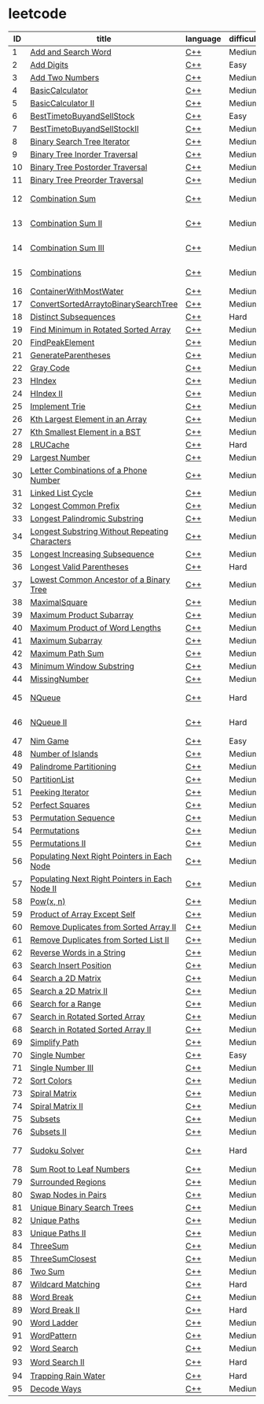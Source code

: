 leetcode
====
|ID|title|language|difficulty|type|
|----|----|---|---|---|
|1|[Add and Search Word](https://leetcode.com/problems/add-and-search-word-data-structure-design)|[C++](src/Add%20and%20Search%20Word/AddandSearchWord.cpp)|Medium|trie tree|
|2|[Add Digits](https://leetcode.com/problems/add-digits/)|[C++](src/Add%20Digits/AddDigits.cpp)|Easy||
|3|[Add Two Numbers](https://leetcode.com/problems/add-two-numbers/)|[C++](src/Add%20Two%20Numbers/AddTwoNumbers.cpp)|Medium||
|4|[BasicCalculator](https://leetcode.com/problems/basic-calculator/)|[C++](src/Basic%20Calculator/BasicCalculator.cpp)|Medium||
|5|[BasicCalculator II](https://leetcode.com/problems/basic-calculator-ii/)|[C++](src/Basic%20Calculator%20II/BasicCalculator2.cpp)|Medium||
|6|[BestTimetoBuyandSellStock](https://leetcode.com/problems/best-time-to-buy-and-sell-stock/)|[C++](src/Best%20Time%20to%20Buy%20and%20Sell%20Stock/BestTimetoBuyandSellStock.cpp)|Easy||
|7|[BestTimetoBuyandSellStockII](https://leetcode.com/problems/best-time-to-buy-and-sell-stock-ii/)|[C++](src/BestTimetoBuyandSellStockII/BuyAndSellStock2.cpp)|Medium||
|8|[Binary Search Tree Iterator](https://leetcode.com/problems/binary-search-tree-iterator/)|[C++](src/Binary%20Search%20Tree%20Iterator/BinarySearchTreeIterator.cpp)|Medium||
|9|[Binary Tree Inorder Traversal](https://leetcode.com/problems/binary-tree-inorder-traversal/)|[C++](src/Binary%20Tree%20Inorder%20Traversal/BinaryTreeInorderTraversal.cpp)|Medium||
|10|[Binary Tree Postorder Traversal](https://leetcode.com/problems/binary-tree-postorder-traversal/)|[C++](src/Binary%20Tree%20Postorder%20Traversal/BinaryTreePostorderTraversal.cpp)|Medium||
|11|[Binary Tree Preorder Traversal](https://leetcode.com/problems/binary-tree-preorder-traversal/)|[C++](src/Binary%20Tree%20Preorder%20Traversal/BinaryTreePreorderTraversal.cpp)|Medium||
|12|[Combination Sum](https://leetcode.com/problems/combination-sum/)|[C++](src/Combination%20Sum/CombinationSum.cpp)|Medium|combination repeated、dfs|
|13|[Combination Sum II](https://leetcode.com/problems/combination-sum-ii/)|[C++](src/Combination%20Sum%20II/CombinationSumII.cpp)|Medium|combination once、dfs|
|14|[Combination Sum III](https://leetcode.com/problems/combination-sum-iii/)|[C++](src/Combination%20Sum%20III/CombinationSum3.cpp)|Medium|combination、dfs|
|15|[Combinations](https://leetcode.com/problems/combinations//)|[C++](src/Combinations/Combinations.cpp)|Medium|combination、dfs|
|16|[ContainerWithMostWater](https://leetcode.com/problems/container-with-most-water/)|[C++](src/Container%20With%20Most%20Water/ContainerWithMostWater.cpp)|Medium||
|17|[ConvertSortedArraytoBinarySearchTree](https://leetcode.com/problems/convert-sorted-array-to-binary-search-tree/)|[C++](src/Convert%20Sorted%20Array%20to%20Binary%20Search%20Tree/ConvertSortedArraytoBinarySearchTree.cpp)|Medium||
|18|[Distinct Subsequences](https://leetcode.com/problems/distinct-subsequences/)|[C++](src/DistinctSubsequences/DistinctSubsequences.cpp)|Hard|dp|
|19|[Find Minimum in Rotated Sorted Array](https://leetcode.com/problems/find-minimum-in-rotated-sorted-array/)|[C++](src/Find%20Minimum%20in%20Rotated%20Sorted%20Array/FindMinimuminRotatedSortedArray.cpp)|Medium||
|20|[FindPeakElement](https://leetcode.com/problems/find-peak-element/)|[C++](src/FindPeakElement/FindPeakElement.cpp)|Medium||
|21|[GenerateParentheses](https://leetcode.com/problems/generate-parentheses/)|[C++](src/Generate%20Parentheses/GenerateParentheses.cpp)|Medium||
|22|[Gray Code](https://leetcode.com/problems/gray-code/)|[C++](src/Gray%20Code/GrayCode.cpp)|Medium||
|23|[HIndex](https://leetcode.com/problems/h-index/)|[C++](src/HIndex/HIndex.cpp)|Medium||
|24|[HIndex II](https://leetcode.com/problems/h-index-ii/)|[C++](src/HIndex%20II/HIndex2.cpp)|Medium||
|25|[Implement Trie](https://leetcode.com/problems/implement-trie/)|[C++](src/Implement%20Trie/ImplementTrie.cpp)|Medium||
|26|[Kth Largest Element in an Array](https://leetcode.com/problems/kth-largest-element-in-an-array/)|[C++](src/Kth%20Largest%20Element%20in%20an%20Array/KthLargestElementinanArray.cpp)|Medium||
|27|[Kth Smallest Element in a BST](https://leetcode.com/problems/kth-largest-element-in-an-array/)|[C++](src/Kth%20Smallest%20Element%20in%20a%20BST/KthSmallestElementinaBST.cpp)|Medium||
|28|[LRUCache](https://leetcode.com/problems/lru-cache/)|[C++](src/LRUCache/LRUCache.cpp)|Hard||
|29|[Largest Number](https://leetcode.com/problems/largest-number/)|[C++](src/Largest%20Number/LargestNumber.cpp)|Medium||
|30|[Letter Combinations of a Phone Number](https://leetcode.com/problems/letter-combinations-of-a-phone-number/)|[C++](src/Letter%20Combinations%20of%20a%20Phone%20Number/LetterCombinationsofaPhoneNumber.cpp)|Medium|dfs|
|31|[Linked List Cycle](https://leetcode.com/problems/linked-list-cycle/)|[C++](src/Linked%20List%20Cycle/LinkedListCycle.cpp)|Medium||
|32|[Longest Common Prefix](https://leetcode.com/problems/longest-common-prefix/)|[C++](src/Longest%20Common%20Prefix/LongestCommonPrefix.cpp)|Medium||
|33|[Longest Palindromic Substring](https://leetcode.com/problems/longest-palindromic-substring/)|[C++](src/Longest%20Palindromic%20Substring/LongestPalindromicSubstring.cpp)|Medium||
|34|[Longest Substring Without Repeating Characters](https://leetcode.com/problems/longest-substring-without-repeating-characters/)|[C++](src/Longest%20Substring%20Without%20Repeating%20Characters/LongestSubstringWithoutRepeatingCharacters.cpp)|Medium||
|35|[Longest Increasing Subsequence](https://leetcode.com/problems/longest-increasing-subsequence/)|[C++](src/LongestIncreasingSubsequence/LongestIncreasingSubsequence.cpp)|Medium|dp|
|36|[Longest Valid Parentheses](https://leetcode.com/problems/longest-valid-parentheses/)|[C++](src/LongestValidParentheses/LongestValidParentheses.cpp)|Hard|dp|
|37|[Lowest Common Ancestor of a Binary Tree](https://leetcode.com/problems/longest-valid-parentheses/)|[C++](src/Lowest%20Common%20Ancestor%20of%20a%20Binary%20Tree/LowestCommonAncestorofaBinaryTree2.cpp)|Medium|dfs|
|38|[MaximalSquare](https://leetcode.com/problems/maximal-square/)|[C++](src/Maximal%20Square/MaximalSquare.cpp)|Medium|dp|
|39|[Maximum Product Subarray](https://leetcode.com/problems/maximum-product-subarray/)|[C++](src/Maximum%20Product%20Subarray/MaximumProductSubarray.cpp)|Medium||
|40|[Maximum Product of Word Lengths](https://leetcode.com/problems/maximum-product-of-word-lengths/)|[C++](src/MaximumProductofWordLengths/MaximumProductofWordLengths.cpp)|Medium|bit|
|41|[Maximum Subarray](https://leetcode.com/problems/maximum-subarray/)|[C++](src/MaximumSubarray/MaximumSubarray.cpp)|Medium|dp|
|42|[Maximum Path Sum](https://leetcode.com/problems/minimum-path-sum/)|[C++](src/MaximumPathSum/MaximumPathSum.cpp)|Medium||
|43|[Minimum Window Substring](https://leetcode.com/problems/minimum-window-substring/)|[C++](src/Minimum%20Window%20Substring/MinimumWindowSubstring.cpp)|Medium||
|44|[MissingNumber](https://leetcode.com/problems/missing-number/)|[C++](src/Missing%20Number/MissingNumber.cpp)|Medium||
|45|[NQueue](https://leetcode.com/problems/n-queens/)|[C++](src/NQueue/NQueue.cpp)|Hard|dfs、stack、backtrace|
|46|[NQueue II](https://leetcode.com/problems/n-queens-ii/)|[C++](src/NQueue%20II/NQueueII.cpp)|Hard|dfs、stack、backtrace|
|47|[Nim Game](https://leetcode.com/problems/nim-game/)|[C++](src/Nim%20Game/NimGame.cpp)|Easy||
|48|[Number of Islands](https://leetcode.com/problems/number-of-islands/)|[C++](src/Number%20of%20Islands/NumberofIslands.cpp)|Medium||
|49|[Palindrome Partitioning](https://leetcode.com/problems/palindrome-partitioning/)|[C++](src/PalindromePartitioning/PalindromePartitioning.cpp)|Medium||
|50|[PartitionList](https://leetcode.com/problems/partition-list/)|[C++](src/Partition%20List/PartitionList.cpp)|Medium||
|51|[Peeking Iterator](https://leetcode.com/problems/peeking-iterator/)|[C++](src/PeekingIterator/PeekingIterator.cpp)|Medium||
|52|[Perfect Squares](https://leetcode.com/problems/perfect-squares/)|[C++](src/PerfectSquares/PerfectSquares.cpp)|Medium||
|53|[Permutation Sequence](https://leetcode.com/problems/permutation-sequence/)|[C++](src/PermutationSequence/PermutationSequence.cpp)|Medium||
|54|[Permutations](https://leetcode.com/problems/permutations/)|[C++](src/Permutations/Permutations.cpp)|Medium||
|55|[Permutations II](https://leetcode.com/problems/permutations-ii/)|[C++](src/Permutations%20II/Permutations2.cpp)|Medium||
|56|[Populating Next Right Pointers in Each Node](https://leetcode.com/problems/populating-next-right-pointers-in-each-node/)|[C++](src/PopulatingNextRightPointersinEachNode/PopulatingNextRightPointersinEachNode.cpp)|Medium||
|57|[Populating Next Right Pointers in Each Node II](https://leetcode.com/problems/populating-next-right-pointers-in-each-node-ii/)|[C++](src/PopulatingNextRightPointersinEachNodeII/PopulatingNextRightPointersinEachNodeII.cpp)|Medium||
|58|[Pow(x, n)](https://leetcode.com/problems/powx-n/)|[C++](src/Pow/Pow.cpp)|Medium||
|59|[Product of Array Except Self](https://leetcode.com/problems/product-of-array-except-self/)|[C++](src/ProductofArrayExceptSelf/ProductofArrayExceptSelf.cpp)|Medium||
|60|[Remove Duplicates from Sorted Array II](https://leetcode.com/problems/remove-duplicates-from-sorted-array-ii/)|[C++](src/Remove%20Duplicates%20from%20Sorted%20Array%20II/RemoveDuplicatesfromSortedArrayII.cpp)|Medium||
|61|[Remove Duplicates from Sorted List II](https://leetcode.com/problems/remove-duplicates-from-sorted-list-ii/)|[C++](src/Remove%20Duplicates%20from%20Sorted%20List%20II/RemoveDuplicatesfromSortedListII.cpp)|Medium||
|62|[Reverse Words in a String](https://leetcode.com/problems/reverse-words-in-a-string/)|[C++](src/Reverse%20Words%20in%20a%20String/ReverseWordsinaString.cpp)|Medium||
|63|[Search Insert Position ](https://leetcode.com/problems/search-insert-position/)|[C++](src/Search%20Insert%20Position/SearchInsertPosition.cpp)|Medium||
|64|[Search a 2D Matrix](https://leetcode.com/problems/search-a-2d-matrix/)|[C++](src/Search%20a%202D%20Matrix/Searcha2DMatrix.cpp)|Medium||
|65|[Search a 2D Matrix II](https://leetcode.com/problems/search-a-2d-matrix-ii/)|[C++](src/Search%20a%202D%20Matrix%20II/Searcha2DMatrixII.cpp)|Medium||
|66|[Search for a Range ](https://leetcode.com/problems/search-for-a-range/)|[C++](src/Search%20for%20a%20Range/SearchforaRange.cpp)|Medium||
|67|[Search in Rotated Sorted Array](https://leetcode.com/problems/search-in-rotated-sorted-array/)|[C++](src/Search%20in%20Rotated%20Sorted%20Array/SearchinRotatedSortedArray.cpp)|Medium||
|68|[Search in Rotated Sorted Array II](https://leetcode.com/problems/search-in-rotated-sorted-array-ii/)|[C++](src/Search%20in%20Rotated%20Sorted%20Array%20II/SearchinRotatedSortedArrayII.cpp)|Medium||
|69|[Simplify Path ](https://leetcode.com/problems/simplify-path/)|[C++](src/Simplify%20Path/SimplifyPath.cpp)|Medium||
|70|[Single Number ](https://leetcode.com/problems/single-number/)|[C++](src/Single%20Number/SingleNumber.cpp)|Easy||
|71|[Single Number III](https://leetcode.com/problems/permutations/)|[C++](src/Single%20Number%20III/SingleNumberIII.cpp)|Medium||
|72|[Sort Colors](https://leetcode.com/problems/sort-colors/)|[C++](src/Sort%20Colors/SortColors.cpp)|Medium||
|73|[Spiral Matrix](https://leetcode.com/problems/spiral-matrix/)|[C++](src/SpiralMatrix/SpiralMatrix.cpp)|Medium||
|74|[Spiral Matrix II](https://leetcode.com/problems/spiral-matrix-ii)|[C++](src/SpiralMatrix%20II/SpiralMatrix2.cpp)|Medium||
|75|[Subsets](https://leetcode.com/problems/subsets/)|[C++](src/Subsets/Subsets.cpp)|Medium||
|76|[Subsets II ](https://leetcode.com/problems/subsets-ii/)|[C++](src/Subsets%20II/SubsetsII.cpp)|Medium||
|77|[Sudoku Solver](https://leetcode.com/problems/sudoku-solver/)|[C++](src/Sudoku%20Solver/SudokuSolver.cpp)|Hard|dfs、stack、backtrace|
|78|[Sum Root to Leaf Numbers](https://leetcode.com/problems/sum-root-to-leaf-numbers/)|[C++](src/Sum%20Root%20to%20Leaf%20Numbers/SumRoottoLeafNumbers.cpp)|Medium||
|79|[Surrounded Regions](https://leetcode.com/problems/surrounded-regions/)|[C++](src/SurroundedRegions/SurroundedRegions.cpp)|Medium||
|80|[Swap Nodes in Pairs](https://leetcode.com/problems/swap-nodes-in-pairs/)|[C++](src/Swap%20Nodes%20in%20Pairs/SwapNodesinPairs.cpp)|Medium||
|81|[Unique Binary Search Trees](https://leetcode.com/problems/sudoku-solver/)|[C++](src/UniqueBinarySearchTree/UniqueBinarySearchTree.cpp)|Medium||
|82|[Unique Paths](https://leetcode.com/problems/unique-paths/)|[C++](src/Unique%20Paths/UniquePaths.cpp)|Medium||
|83|[Unique Paths II](https://leetcode.com/problems/unique-paths-ii/)|[C++](src/Unique%20Paths%20II/UniquePathsII.cpp)|Medium||
|84|[ThreeSum](https://leetcode.com/problems/3sum/)|[C++](src/ThreeSum/ThreeSum.cpp)|Medium||
|85|[ThreeSumClosest](https://leetcode.com/problems/3sum-closest/)|[C++](src/ThreeSumClosest/ThreeSumClosest.cpp)|Medium||
|86|[Two Sum](https://leetcode.com/problems/two-sum/)|[C++](src/Two%20Sum/TwoSum.cpp)|Medium||
|87|[Wildcard Matching](https://leetcode.com/problems/wildcard-matching/)|[C++](src/WildcardMatching/WildcardMatching.cpp)|Hard|dp|
|88|[Word Break](https://leetcode.com/problems/word-break/)|[C++](src/WordBreak/WordBreak.cpp)|Medium|dp|
|89|[Word Break II](https://leetcode.com/problems/word-break-ii/)|[C++](src/WordBreak%20II/WordBreak2.cpp)|Hard|dp|
|90|[Word Ladder](https://leetcode.com/problems/word-ladder/)|[C++](src/WordLadder/WordLadder.cpp)|Medium|bfs|
|91|[WordPattern](https://leetcode.com/problems/word-pattern/)|[C++](src/WordPattern/WordPattern.cpp)|Medium||
|92|[Word Search](https://leetcode.com/problems/word-search/)|[C++](src/WordSearch/WordSearch.cpp)|Medium|dfs|
|93|[Word Search II](https://leetcode.com/problems/word-search-ii/)|[C++](src/WordSearch%20II/WordSearch2.cpp)|Hard|dfs、trie tree|
|94|[Trapping Rain Water](https://leetcode.com/problems/trapping-rain-water/description/)|[C++](src/Trapping%20Rain%20Water/main.cc)|Hard| |
|95|[Decode Ways](https://leetcode.com/problems/decode-ways/description/)|[C++](src/Decode%20Ways/main.cc)|Medium|dp|
